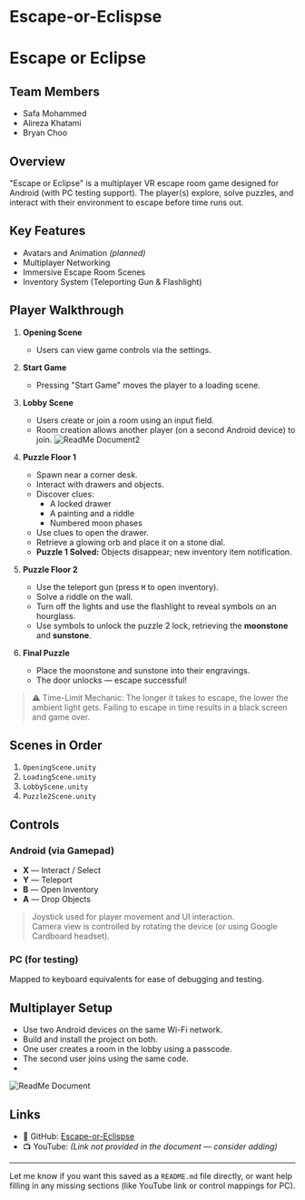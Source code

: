 # Escape-or-Eclispse
# Escape or Eclipse

## Team Members
- Safa Mohammed
- Alireza Khatami  
- Bryan Choo  


## Overview
"Escape or Eclipse" is a multiplayer VR escape room game designed for Android (with PC testing support). The player(s) explore, solve puzzles, and interact with their environment to escape before time runs out.

## Key Features
- Avatars and Animation *(planned)*
- Multiplayer Networking
- Immersive Escape Room Scenes
- Inventory System (Teleporting Gun & Flashlight)

## Player Walkthrough

1. **Opening Scene**  
   - Users can view game controls via the settings.

2. **Start Game**  
   - Pressing "Start Game" moves the player to a loading scene.

3. **Lobby Scene**  
   - Users create or join a room using an input field.  
   - Room creation allows another player (on a second Android device) to join.
![ReadMe Document2](https://github.com/user-attachments/assets/78f9f296-b92e-447e-bc45-822a5fdba503)

4. **Puzzle Floor 1**
   - Spawn near a corner desk.
   - Interact with drawers and objects.
   - Discover clues:
     - A locked drawer
     - A painting and a riddle
     - Numbered moon phases
   - Use clues to open the drawer.
   - Retrieve a glowing orb and place it on a stone dial.
   - **Puzzle 1 Solved:** Objects disappear; new inventory item notification.

5. **Puzzle Floor 2**
   - Use the teleport gun (press `M` to open inventory).
   - Solve a riddle on the wall.
   - Turn off the lights and use the flashlight to reveal symbols on an hourglass.
   - Use symbols to unlock the puzzle 2 lock, retrieving the **moonstone** and **sunstone**.

6. **Final Puzzle**
   - Place the moonstone and sunstone into their engravings.
   - The door unlocks — escape successful!

> ⚠️ Time-Limit Mechanic: The longer it takes to escape, the lower the ambient light gets. Failing to escape in time results in a black screen and game over.

## Scenes in Order
1. `OpeningScene.unity`  
2. `LoadingScene.unity`  
3. `LobbyScene.unity`  
4. `Puzzle2Scene.unity`

## Controls

### Android (via Gamepad)
- **X** — Interact / Select  
- **Y** — Teleport  
- **B** — Open Inventory  
- **A** — Drop Objects  

> Joystick used for player movement and UI interaction.  
> Camera view is controlled by rotating the device (or using Google Cardboard headset).

### PC (for testing)
Mapped to keyboard equivalents for ease of debugging and testing.

## Multiplayer Setup
- Use two Android devices on the same Wi-Fi network.
- Build and install the project on both.
- One user creates a room in the lobby using a passcode.
- The second user joins using the same code.
- 
![ReadMe Document](https://github.com/user-attachments/assets/b90e097c-7e0f-462d-a740-8edd26e957e0)

## Links
- 🔗 GitHub: [Escape-or-Eclispse](https://github.com/sumohammed0/Escape-or-Eclispse)  
- 📺 YouTube: *(Link not provided in the document — consider adding)*

---

Let me know if you want this saved as a `README.md` file directly, or want help filling in any missing sections (like YouTube link or control mappings for PC).

